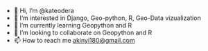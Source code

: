 - 👋 Hi, I’m @kateodera
- 👀 I’m interested in Django, Geo-python, R, Geo-Data vizualization
- 🌱 I’m currently learning Geopython and R
- 💞️ I’m looking to collaborate on Geopython and R
- 📫 How to reach me akinyi180@gmail.com

<!---
kateodera/kateodera is a ✨ special ✨ repository because its `README.md` (this file) appears on your GitHub profile.
You can click the Preview link to take a look at your changes.
--->
